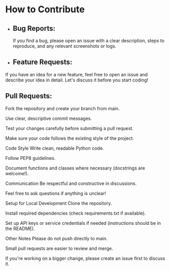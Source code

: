 # How to Contribute



* ## Bug Reports:
  If you find a bug, please open an issue with a clear description, steps to reproduce, and any relevant screenshots or logs.



* ## Feature Requests:
If you have an idea for a new feature, feel free to open an issue and describe your idea in detail. Let's discuss it before you start coding!


## Pull Requests:

Fork the repository and create your branch from main.

Use clear, descriptive commit messages.

Test your changes carefully before submitting a pull request.

Make sure your code follows the existing style of the project.

Code Style
Write clean, readable Python code.

Follow PEP8 guidelines.

Document functions and classes where necessary (docstrings are welcome!).

Communication
Be respectful and constructive in discussions.

Feel free to ask questions if anything is unclear!

Setup for Local Development
Clone the repository.

Install required dependencies (check requirements.txt if available).

Set up API keys or service credentials if needed (instructions should be in the README).

Other Notes
Please do not push directly to main.

Small pull requests are easier to review and merge.

If you're working on a bigger change, please create an issue first to discuss it.
